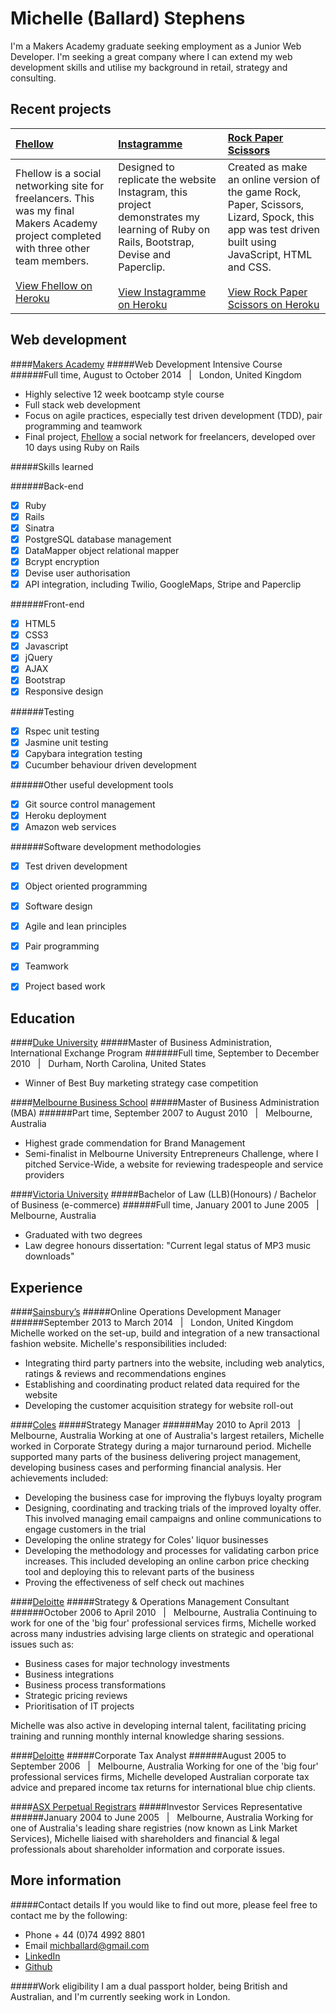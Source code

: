 Michelle (Ballard) Stephens
===========================

I'm a Makers Academy graduate seeking employment as a Junior Web Developer.  I'm seeking a great company where I can extend my web development skills and utilise my background in retail, strategy and consulting.

Recent projects
---------------

| [Fhellow] | [Instagramme] | [Rock Paper Scissors] |
|:--------------|:--------------|:--------------|
| Fhellow is a social networking site for freelancers. This was my final Makers Academy project completed with three other team members. <br><br> [View Fhellow on Heroku] | Designed to replicate the website Instagram, this project demonstrates my learning of Ruby on Rails, Bootstrap, Devise and Paperclip. <br><br> [View Instagramme on Heroku] | Created as make an online version of the game Rock, Paper, Scissors, Lizard, Spock, this app was test driven built using JavaScript, HTML and CSS. <br><br> [View Rock Paper Scissors on Heroku] |


Web development
---------------

####[Makers Academy]
#####Web Development Intensive Course
######Full time, August to October 2014 &nbsp; | &nbsp; London, United Kingdom
- Highly selective 12 week bootcamp style course
- Full stack web development
- Focus on agile practices, especially test driven development (TDD), pair programming and teamwork
- Final project, [Fhellow] a social network for freelancers, developed over 10 days using Ruby on Rails 

#####Skills learned

######Back-end
- [x] Ruby
- [x] Rails 
- [x] Sinatra 
- [x] PostgreSQL database management
- [x] DataMapper object relational mapper
- [x] Bcrypt encryption
- [x] Devise user authorisation
- [x] API integration, including Twilio, GoogleMaps, Stripe and Paperclip

######Front-end
- [x] HTML5
- [x] CSS3
- [x] Javascript
- [x] jQuery
- [x] AJAX
- [x] Bootstrap
- [x] Responsive design

######Testing 
- [x] Rspec unit testing
- [x] Jasmine unit testing
- [x] Capybara integration testing
- [x] Cucumber behaviour driven development

######Other useful development tools
- [x] Git source control management
- [x] Heroku deployment
- [x] Amazon web services

######Software development methodologies
- [x] Test driven development
- [x] Object oriented programming
- [x] Software design 
- [x] Agile and lean principles
- [x] Pair programming
- [x] Teamwork
- [x] Project based work


Education
---------

####[Duke University]
#####Master of Business Administration, International Exchange Program 
######Full time, September to December 2010 &nbsp; | &nbsp; Durham, North Carolina, United States
- Winner of Best Buy marketing strategy case competition

####[Melbourne Business School]
#####Master of Business Administration (MBA)
######Part time, September 2007 to August 2010 &nbsp; | &nbsp; Melbourne, Australia
- Highest grade commendation for Brand Management
- Semi-finalist in Melbourne University Entrepreneurs Challenge, where I pitched Service-Wide, a website for reviewing tradespeople and service providers

####[Victoria University]
#####Bachelor of Law (LLB)(Honours) / Bachelor of Business (e-commerce)
######Full time, January 2001 to June 2005 &nbsp; | &nbsp; Melbourne, Australia
- Graduated with two degrees
- Law degree honours dissertation: "Current legal status of MP3 music downloads"


Experience
----------

####[Sainsbury’s]
#####Online Operations Development Manager
######September 2013 to March 2014 &nbsp; | &nbsp; London, United Kingdom
Michelle worked on the set-up, build and integration of a new transactional fashion website. Michelle's responsibilities included:
- Integrating third party partners into the website, including web analytics, ratings & reviews and recommendations engines
- Establishing and coordinating product related data required for the website
- Developing the customer acquisition strategy for website roll-out

####[Coles]
#####Strategy Manager
######May 2010 to April 2013 &nbsp; | &nbsp; Melbourne, Australia
Working at one of Australia's largest retailers, Michelle worked in Corporate Strategy during a major turnaround period.  Michelle supported many parts of the business delivering project management, developing business cases and performing financial analysis.  Her achievements included:
- Developing the business case for improving the flybuys loyalty program
- Designing, coordinating and tracking trials of the improved loyalty offer.  This involved managing email campaigns and online communications to engage customers in the trial
- Developing the online strategy for Coles' liquor businesses
- Developing the methodology and processes for validating carbon price increases.  This included developing an online carbon price checking tool and deploying this to relevant parts of the business
- Proving the effectiveness of self check out machines  

####[Deloitte]
#####Strategy & Operations Management Consultant
######October 2006 to April 2010 &nbsp; | &nbsp; Melbourne, Australia
Continuing to work for one of the 'big four' professional services firms, Michelle worked across many industries advising large clients on strategic and operational issues such as:
- Business cases for major technology investments 
- Business integrations
- Business process transformations
- Strategic pricing reviews
- Prioritisation of IT projects

Michelle was also active in developing internal talent, facilitating pricing training and running monthly internal knowledge sharing sessions.  

####[Deloitte]
#####Corporate Tax Analyst
######August 2005 to September 2006 &nbsp; | &nbsp; Melbourne, Australia
Working for one of the 'big four' professional services firms, Michelle developed Australian corporate tax advice and prepared income tax returns for international blue chip clients.  

####[ASX Perpetual Registrars]
#####Investor Services Representative
######January 2004 to June 2005 &nbsp; | &nbsp; Melbourne, Australia
Working for one of Australia's leading share registries (now known as Link Market Services), Michelle liaised with shareholders and financial & legal professionals about shareholder information and corporate issues.  


More information
----------------
#####Contact details
If you would like to find out more, please feel free to contact me by the following:  
- Phone + 44 (0)74 4992 8801
- Email [michballard@gmail.com]
- [LinkedIn]
- [Github]

#####Work eligibility
I am a dual passport holder, being British and Australian, and I'm currently seeking work in London.



[Fhellow]: https://github.com/michballard/fhellow
[Instagramme]: https://github.com/michballard/instagram-copy
[Rock Paper Scissors]: https://github.com/michballard/rock-paper-scissors-lizard-spock

[View Fhellow on Heroku]: http://fhellow.herokuapp.com/
[View Instagramme on Heroku]: #
[View Rock Paper Scissors on Heroku]: http://shrouded-peak-9940.herokuapp.com/

[Makers Academy]: http://www.makersacademy.com/
[Melbourne Business School]: http://mbs.edu/
[Duke University]: http://duke.edu/
[Victoria University]: http://www.vu.edu.au/

[Sainsbury’s]: http://www.sainsburys.co.uk/
[Coles]: http://www.coles.com.au/
[Deloitte]: http://www2.deloitte.com/au/en.html
[ASX Perpetual Registrars]: http://www.linkmarketservices.com.au/corporate/home.html

[michballard@gmail.com]: mailto:michballard@gmail.com
[LinkedIn]: https://www.linkedin.com/in/michballard
[Github]: https://github.com/michballard
